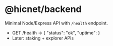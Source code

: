 # @hicnet/backend
Minimal Node/Express API with `/health` endpoint.
- GET /health → { "status": "ok", "uptime": <seconds> }
- Later: staking + explorer APIs
